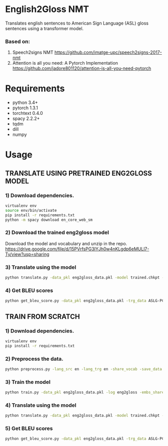 # English2Gloss NMT
Translates english sentences to American Sign Language (ASL) gloss sentences using a transformer model.

### Based on: 
1. Speech2signs NMT https://github.com/imatge-upc/speech2signs-2017-nmt
2. Attention is all you need: A Pytorch Implementation
https://github.com/jadore801120/attention-is-all-you-need-pytorch

# Requirements
- python 3.4+
- pytorch 1.3.1
- torchtext 0.4.0
- spacy 2.2.2+
- tqdm
- dill
- numpy


# Usage

## TRANSLATE USING PRETRAINED ENG2GLOSS MODEL

### 1) Download dependencies.
```bash
virtualenv env
source env/bin/activate
pip install -r requirements.txt
python -m spacy download en_core_web_sm
```

### 2) Download the trained eng2gloss model
Download the model and vocabulary and unzip in the repo.
https://drive.google.com/file/d/15PVrfsPG3IYJh0w4nKLgdp6eMULl7-Ty/view?usp=sharing

### 3) Translate using the model
```bash
python translate.py -data_pkl eng2gloss_data.pkl -model trained.chkpt -input translate_src.txt -output prediction.txt
```
### 4) Get BLEU scores
```bash
python get_bleu_score.py -data_pkl eng2gloss_data.pkl -trg_data ASLG-PC12/ENG-ASL_Test.en -pred_data prediction.txt
```


## TRAIN FROM SCRATCH

### 1) Download dependencies.
```bash
virtualenv env
pip install -r requirements.txt
```

### 2) Preprocess the data.
```bash
python preprocess.py -lang_src en -lang_trg en -share_vocab -save_data eng2gloss_data.pkl
```

### 3) Train the model
```bash
python train.py -data_pkl eng2gloss_data.pkl -log eng2gloss -embs_share_weight -proj_share_weight -label_smoothing -save_model trained -b 64 -warmup 128000 -epoch 200
```

### 4) Translate using the model
```bash
python translate.py -data_pkl eng2gloss_data.pkl -model trained.chkpt -input translate_src.txt -output prediction.txt
```
### 5) Get BLEU scores
```bash
python get_bleu_score.py -data_pkl eng2gloss_data.pkl -trg_data ASLG-PC12/ENG-ASL_Test.en -pred_data prediction.txt
```
